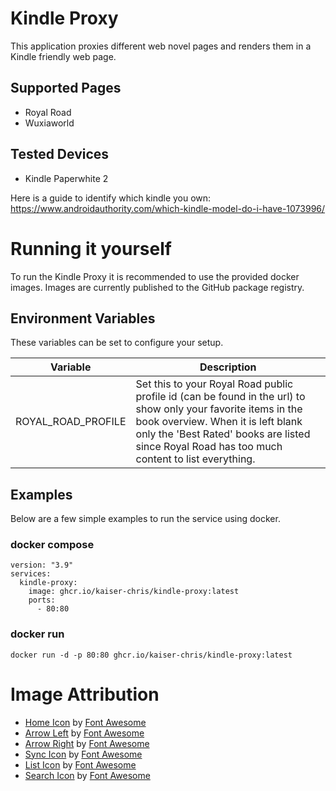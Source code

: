 # Kindle Proxy

This application proxies different web novel pages and renders them in a Kindle friendly web page.

## Supported Pages

 - Royal Road
 - Wuxiaworld

## Tested Devices

 - Kindle Paperwhite 2

Here is a guide to identify which kindle you own: https://www.androidauthority.com/which-kindle-model-do-i-have-1073996/

# Running it yourself

To run the Kindle Proxy it is recommended to use the provided docker images.
Images are currently published to the GitHub package registry.

## Environment Variables

These variables can be set to configure your setup.

Variable | Description
-------- | -----------
ROYAL_ROAD_PROFILE | Set this to your Royal Road public profile id (can be found in the url) to show only your favorite items in the book overview. When it is left blank only the 'Best Rated' books are listed since Royal Road has too much content to list everything.

## Examples

Below are a few simple examples to run the service using docker.

### docker compose

```
version: "3.9"
services:
  kindle-proxy:
    image: ghcr.io/kaiser-chris/kindle-proxy:latest
    ports:
      - 80:80
```

### docker run

```
docker run -d -p 80:80 ghcr.io/kaiser-chris/kindle-proxy:latest
```

# Image Attribution

 - [Home Icon](/src/main/resources/static/img/home-solid.svg) by [Font Awesome](https://fontawesome.com/license)
 - [Arrow Left](/src/main/resources/static/img/arrow-left-solid.svg) by [Font Awesome](https://fontawesome.com/license)
 - [Arrow Right](/src/main/resources/static/img/arrow-right-solid.svg) by [Font Awesome](https://fontawesome.com/license)
 - [Sync Icon](/src/main/resources/static/img/sync-solid.svg) by [Font Awesome](https://fontawesome.com/license)
 - [List Icon](/src/main/resources/static/img/list-solid.svg) by [Font Awesome](https://fontawesome.com/license)
 - [Search Icon](/src/main/resources/static/img/search-solid.svg) by [Font Awesome](https://fontawesome.com/license)